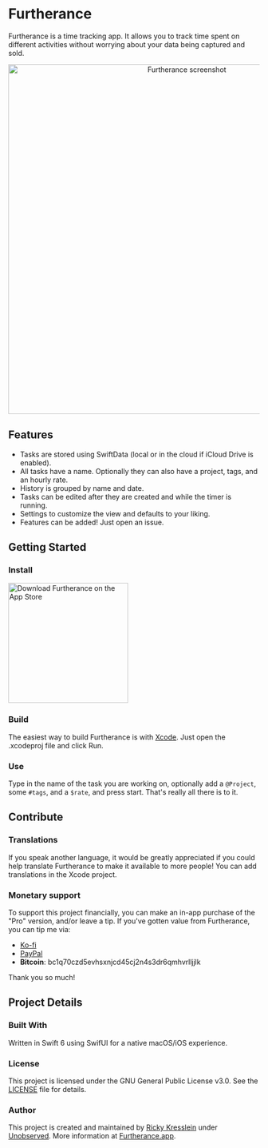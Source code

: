 # Furtherance
Furtherance is a time tracking app.
It allows you to track time spent on different activities without worrying about your data being captured and sold.

<p align="center">
    <img width="700px" src="https://unobserved.io/assets/screenshots/furtherance-mac-2.png" alt="Furtherance screenshot"/>
</p>

## Features
* Tasks are stored using SwiftData (local or in the cloud if iCloud Drive is enabled).
* All tasks have a name. Optionally they can also have a project, tags, and an hourly rate.
* History is grouped by name and date.
* Tasks can be edited after they are created and while the timer is running.
* Settings to customize the view and defaults to your liking.
* Features can be added! Just open an issue.

## Getting Started

### Install

<a href="https://apps.apple.com/app/furtherance/id1659277200"><img width='240' alt="Download Furtherance on the App Store" src="https://furtherance.app/images/app-store-black.svg"/></a>

### Build
The easiest way to build Furtherance is with [Xcode](https://apps.apple.com/us/app/xcode/id497799835?mt=12). Just open the .xcodeproj file and click Run.

### Use
Type in the name of the task you are working on, optionally add a `@Project`, some `#tags`, and a `$rate`, and press start. That's really all there is to it.

## Contribute

### Translations
If you speak another language, it would be greatly appreciated if you could help translate Furtherance to make it available to more people! You can add translations in the Xcode project.

### Monetary support
To support this project financially, you can make an in-app purchase of the "Pro" version, and/or leave a tip.
If you've gotten value from Furtherance, you can tip me via:
* [Ko-fi](https://ko-fi.com/unobserved)
* [PayPal](https://www.paypal.com/donate/?hosted_button_id=TLYY8YZ424VRL)
* **Bitcoin**: bc1q70czd5evhsxnjcd45cj2n4s3dr6qmhvrlljjlk

Thank you so much!

## Project Details

### Built With
Written in Swift 6 using SwifUI for a native macOS/iOS experience.

### License
This project is licensed under the GNU General Public License v3.0. See the [LICENSE](LICENSE) file for details.

### Author
This project is created and maintained by [Ricky Kresslein](https://kressle.in) under [Unobserved](https://unobserved.io). More information at [Furtherance.app](https://furtherance.app).
